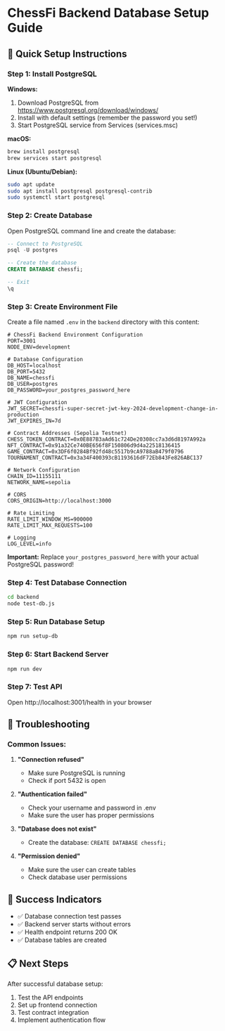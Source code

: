 # ChessFi Backend Database Setup Guide

## 🚀 Quick Setup Instructions

### Step 1: Install PostgreSQL

**Windows:**

1. Download PostgreSQL from https://www.postgresql.org/download/windows/
2. Install with default settings (remember the password you set!)
3. Start PostgreSQL service from Services (services.msc)

**macOS:**

```bash
brew install postgresql
brew services start postgresql
```

**Linux (Ubuntu/Debian):**

```bash
sudo apt update
sudo apt install postgresql postgresql-contrib
sudo systemctl start postgresql
```

### Step 2: Create Database

Open PostgreSQL command line and create the database:

```sql
-- Connect to PostgreSQL
psql -U postgres

-- Create the database
CREATE DATABASE chessfi;

-- Exit
\q
```

### Step 3: Create Environment File

Create a file named `.env` in the `backend` directory with this content:

```env
# ChessFi Backend Environment Configuration
PORT=3001
NODE_ENV=development

# Database Configuration
DB_HOST=localhost
DB_PORT=5432
DB_NAME=chessfi
DB_USER=postgres
DB_PASSWORD=your_postgres_password_here

# JWT Configuration
JWT_SECRET=chessfi-super-secret-jwt-key-2024-development-change-in-production
JWT_EXPIRES_IN=7d

# Contract Addresses (Sepolia Testnet)
CHESS_TOKEN_CONTRACT=0x0E887B3aAd61c724De20308cc7a3d6d8197A992a
NFT_CONTRACT=0x91a32Ce740BE656f8F150806d9d4a22518136415
GAME_CONTRACT=0x3DF6f0284Bf92fd48c5517b9cA9788aB479f0796
TOURNAMENT_CONTRACT=0x3a34F400393cB1193616dF72Eb843Fe826ABC137

# Network Configuration
CHAIN_ID=11155111
NETWORK_NAME=sepolia

# CORS
CORS_ORIGIN=http://localhost:3000

# Rate Limiting
RATE_LIMIT_WINDOW_MS=900000
RATE_LIMIT_MAX_REQUESTS=100

# Logging
LOG_LEVEL=info
```

**Important:** Replace `your_postgres_password_here` with your actual PostgreSQL password!

### Step 4: Test Database Connection

```bash
cd backend
node test-db.js
```

### Step 5: Run Database Setup

```bash
npm run setup-db
```

### Step 6: Start Backend Server

```bash
npm run dev
```

### Step 7: Test API

Open http://localhost:3001/health in your browser

## 🔧 Troubleshooting

### Common Issues:

1. **"Connection refused"**
   - Make sure PostgreSQL is running
   - Check if port 5432 is open

2. **"Authentication failed"**
   - Check your username and password in .env
   - Make sure the user has proper permissions

3. **"Database does not exist"**
   - Create the database: `CREATE DATABASE chessfi;`

4. **"Permission denied"**
   - Make sure the user can create tables
   - Check database user permissions

## 🎯 Success Indicators

- ✅ Database connection test passes
- ✅ Backend server starts without errors
- ✅ Health endpoint returns 200 OK
- ✅ Database tables are created

## 📋 Next Steps

After successful database setup:

1. Test the API endpoints
2. Set up frontend connection
3. Test contract integration
4. Implement authentication flow
